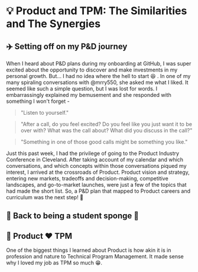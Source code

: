 # 💡 Product and TPM: The Similarities and The Synergies

## ✈️ Setting off on my P&D journey 

When I heard about P&D plans during my onboarding at GitHub, I was super excited about the opportunity to discover and make investments in my personal growth. But... I had no idea where the hell to start 😆 . In one of my many spiraling conversations with @mrry550, she asked me what I liked. It seemed like such a simple question, but I was lost for words. I embarrassingly explained my bemusement and she responded with something I won't forget - 

> "Listen to yourself."

> "After a call, do you feel excited? Do you feel like you just want it to be over with? What was the call about? What did you discuss in the call?"

> "Something in one of those good calls might be something you like."

Just this past week, I had the privilege of going to the Product Industry Conference in Cleveland. After taking account of my calendar and which conversations, and which concepts within those conversations piqued my interest, I arrived at the crossroads of Product. Product vision and strategy, entering new markets, tradeoffs and decision-making, competitive landscapes, and go-to-market launches, were just a few of the topics that had made the short list. So, a P&D plan that mapped to Product careers and curriculum was the next step! 🏃 

## 🤔 Back to being a student sponge 🧽 

## 🔄 Product ❤️ TPM  

One of the biggest things I learned about Product is how akin it is in profession and nature to Technical Program Management. It made sense why I loved my job as TPM so much 😁.
